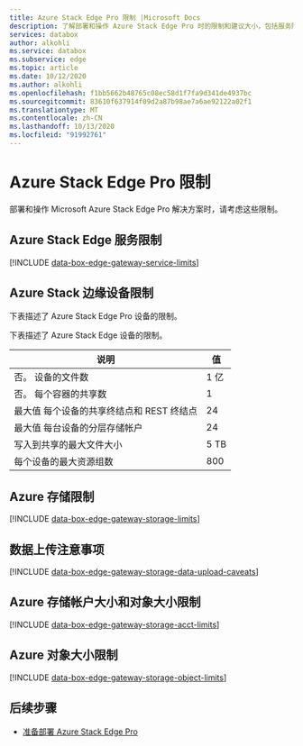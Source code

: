 ```yaml
---
title: Azure Stack Edge Pro 限制 |Microsoft Docs
description: 了解部署和操作 Azure Stack Edge Pro 时的限制和建议大小，包括服务限制、设备限制和存储限制。
services: databox
author: alkohli
ms.service: databox
ms.subservice: edge
ms.topic: article
ms.date: 10/12/2020
ms.author: alkohli
ms.openlocfilehash: f1bb5662b48765c08ec58d1f7fa9d341de4937bc
ms.sourcegitcommit: 83610f637914f09d2a87b98ae7a6ae92122a02f1
ms.translationtype: MT
ms.contentlocale: zh-CN
ms.lasthandoff: 10/13/2020
ms.locfileid: "91992761"
---
```

# <a name="azure-stack-edge-pro-limits"></a>Azure Stack Edge Pro 限制

部署和操作 Microsoft Azure Stack Edge Pro 解决方案时，请考虑这些限制。 

## <a name="azure-stack-edge-service-limits"></a>Azure Stack Edge 服务限制

[!INCLUDE [data-box-edge-gateway-service-limits](../../includes/data-box-edge-gateway-service-limits.md)]

## <a name="azure-stack-edge-device-limits"></a>Azure Stack 边缘设备限制

下表描述了 Azure Stack Edge Pro 设备的限制。 

下表描述了 Azure Stack Edge 设备的限制。

| 说明 | 值 |
|---|---|
|否。 设备的文件数 |1 亿 |
|否。 每个容器的共享数 |1 |
|最大值 每个设备的共享终结点和 REST 终结点| 24 |
|最大值 每台设备的分层存储帐户| 24|
|写入到共享的最大文件大小| 5 TB |
|每个设备的最大资源组数| 800 |

## <a name="azure-storage-limits"></a>Azure 存储限制

[!INCLUDE [data-box-edge-gateway-storage-limits](../../includes/data-box-edge-gateway-storage-limits.md)]

## <a name="data-upload-caveats"></a>数据上传注意事项

[!INCLUDE [data-box-edge-gateway-storage-data-upload-caveats](../../includes/data-box-edge-gateway-storage-data-upload-caveats.md)]

## <a name="azure-storage-account-size-and-object-size-limits"></a>Azure 存储帐户大小和对象大小限制

[!INCLUDE [data-box-edge-gateway-storage-acct-limits](../../includes/data-box-edge-gateway-storage-acct-limits.md)]


## <a name="azure-object-size-limits"></a>Azure 对象大小限制

[!INCLUDE [data-box-edge-gateway-storage-object-limits](../../includes/data-box-edge-gateway-storage-object-limits.md)]

## <a name="next-steps"></a>后续步骤

- [准备部署 Azure Stack Edge Pro](azure-stack-edge-deploy-prep.md)
